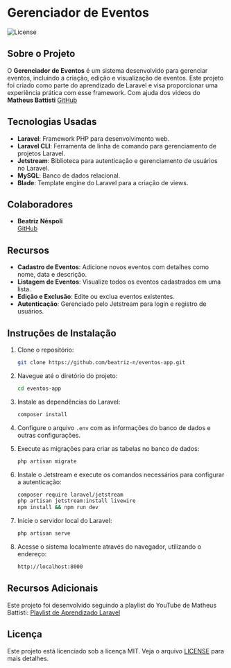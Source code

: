 # Gerenciador de Eventos

![License](https://img.shields.io/badge/license-MIT-blue.svg)

## Sobre o Projeto

O **Gerenciador de Eventos** é um sistema desenvolvido para gerenciar eventos, incluindo a criação, edição e visualização de eventos. Este projeto foi criado como parte do aprendizado de Laravel e visa proporcionar uma experiência prática com esse framework.
Com ajuda dos videos do **Matheus Battisti** [GitHub](https://github.com/matheusbattisti)

## Tecnologias Usadas

- **Laravel**: Framework PHP para desenvolvimento web.
- **Laravel CLI**: Ferramenta de linha de comando para gerenciamento de projetos Laravel.
- **Jetstream**: Biblioteca para autenticação e gerenciamento de usuários no Laravel.
- **MySQL**: Banco de dados relacional.
- **Blade**: Template engine do Laravel para a criação de views.

## Colaboradores

- **Beatriz Néspoli**  
  [GitHub](https://github.com/beatriz-n)

## Recursos

- **Cadastro de Eventos**: Adicione novos eventos com detalhes como nome, data e descrição.
- **Listagem de Eventos**: Visualize todos os eventos cadastrados em uma lista.
- **Edição e Exclusão**: Edite ou exclua eventos existentes.
- **Autenticação**: Gerenciado pelo Jetstream para login e registro de usuários.

## Instruções de Instalação

1. Clone o repositório:
    ```bash
    git clone https://github.com/beatriz-n/eventos-app.git
    ```

2. Navegue até o diretório do projeto:
    ```bash
    cd eventos-app
    ```

3. Instale as dependências do Laravel:
    ```bash
    composer install
    ```

4. Configure o arquivo `.env` com as informações do banco de dados e outras configurações.

5. Execute as migrações para criar as tabelas no banco de dados:
    ```bash
    php artisan migrate
    ```

6. Instale o Jetstream e execute os comandos necessários para configurar a autenticação:
    ```bash
    composer require laravel/jetstream
    php artisan jetstream:install livewire
    npm install && npm run dev
    ```

7. Inicie o servidor local do Laravel:
    ```bash
    php artisan serve
    ```

8. Acesse o sistema localmente através do navegador, utilizando o endereço:
    ```bash
    http://localhost:8000
    ```

## Recursos Adicionais

Este projeto foi desenvolvido seguindo a playlist do YouTube de Matheus Battisti:
[Playlist de Aprendizado Laravel](https://youtube.com/playlist?list=PLnDvRpP8BnewYKI1n2chQrrR4EYiJKbUG&si=ZrqjWytYXLDT1nnH)

## Licença

Este projeto está licenciado sob a licença MIT. Veja o arquivo [LICENSE](LICENSE) para mais detalhes.
